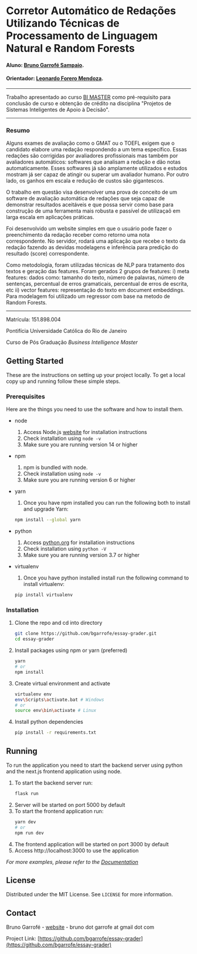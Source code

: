# Corretor Automático de Redações Utilizando Técnicas de Processamento de Linguagem Natural e Random Forests

#### Aluno: [Bruno Garrofé Sampaio](https://github.com/bgarrofe).
#### Orientador: [Leonardo Forero Mendoza](https://github.com/leofome8/).

---

Trabalho apresentado ao curso [BI MASTER](https://ica.puc-rio.ai/bi-master) como pré-requisito para conclusão de curso e obtenção de crédito na disciplina "Projetos de Sistemas Inteligentes de Apoio à Decisão".

---

### Resumo

Alguns exames de avaliação como o GMAT ou o TOEFL exigem que o candidato elabore uma redação respondendo a um tema específico. Essas redações são corrigidas por avaliadores profissionais mas também por avaliadores automáticos: softwares que analisam a redação e dão notas automaticamente. Esses softwares já são amplamente utilizados e estudos mostram já ser capaz de atingir ou superar um avaliador humano. Por outro lado, os ganhos em escala e redução de custos são gigantescos. 

O trabalho em questão visa desenvolver uma prova de conceito de um software de avaliação automática de redações que seja capaz de demonstrar resultados aceitáveis e que possa servir como base para construção de uma ferramenta mais robusta e passível de utilizaçaõ em larga escala em aplicações práticas. 

Foi desenvolvido um website simples em que o usuário pode fazer o preenchimento da redação receber como retorno uma nota correspondente. No servidor, rodará uma aplicação que recebe o texto da redação fazendo as devidas modelagens e inferência para predição do resultado (score) correspondente. 

Como metodologia, foram utilizadas técnicas de NLP para tratamento dos textos e geração das features. Foram gerados 2 grupos de features: i) meta features: dados como: tamanho do texto, número de palavras, número de sentenças, percentual de erros gramaticais, percentual de erros de escrita, etc ii) vector features: representação do texto em document embeddings. Para modelagem foi utilizado um regressor com base na metodo de Random Forests.

---

Matrícula: 151.898.004

Pontifícia Universidade Católica do Rio de Janeiro

Curso de Pós Graduação *Business Intelligence Master*

<!-- GETTING STARTED -->
## Getting Started

These are the instructions on setting up your project locally.
To get a local copy up and running follow these simple steps.

### Prerequisites

Here are the things you need to use the software and how to install them.
* node
  1. Access Node.js [website](https://nodejs.org/) for installation instructions
  2. Check installation using `node -v`
  3. Make sure you are running version 14 or higher

* npm
  1. npm is bundled with node.
  2. Check installation using `node -v`
  3. Make sure you are running version 6 or higher
  
* yarn 
   1. Once you have npm installed you can run the following both to install and upgrade Yarn:
   ```sh
   npm install --global yarn
   ```
* python
   1. Access [python.org](https://www.python.org/) for installation instructions
   2. Check installation using `python -V`
   3. Make sure you are running version 3.7 or higher

* virtualenv
   1. Once you have python installed install run the following command to install virtualenv:
   ```sh
   pip install virtualenv
   ```

### Installation

1. Clone the repo and cd into directory
   ```sh
   git clone https://github.com/bgarrofe/essay-grader.git
   cd essay-grader
   ```
2. Install packages using npm or yarn (preferred)
   ```sh
   yarn
   # or
   npm install 
   ```
3. Create virtual environment and activate
   ```sh
   virtualenv env
   env\Scripts\activate.bat # Windows
   # or
   source env\bin\activate # Linux
   ```
4. Install python dependencies
   ```sh
   pip install -r requirements.txt
   ```


<!-- USAGE EXAMPLES -->
## Running

To run the application you need to start the backend server using python and the next.js frontend application using node.
1. To start the backend server run:
   ```sh
   flask run
   ```
2. Server will be started on port 5000 by default
3. To start the frontend application run:
   ```sh
   yarn dev
   # or
   npm run dev
   ```
4. The frontend application will be started on port 3000 by default
5. Access http://localhost:3000 to use the application

_For more examples, please refer to the [Documentation](https://example.com)_

<!-- LICENSE -->
## License

Distributed under the MIT License. See `LICENSE` for more information.

<!-- CONTACT -->
## Contact

Bruno Garrofé - [website](https://garrofe.org/) - bruno dot garrofe at gmail dot com

Project Link: [https://github.com/bgarrofe/essay-grader](https://github.com/bgarrofe/essay-grader)

